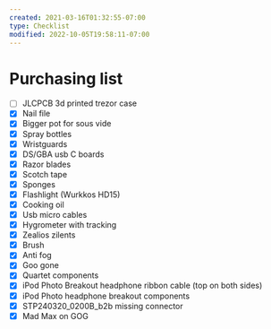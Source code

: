 ```yaml
---
created: 2021-03-16T01:32:55-07:00
type: Checklist
modified: 2022-10-05T19:58:11-07:00
---
```


# Purchasing list

- [ ] JLCPCB 3d printed trezor case
- [x] Nail file
- [x] Bigger pot for sous vide
- [x] Spray bottles
- [x] Wristguards
- [x] DS/GBA usb C boards
- [x] Razor blades
- [x] Scotch tape
- [x] Sponges
- [x] Flashlight (Wurkkos HD15)
- [x] Cooking oil
- [x] Usb micro cables
- [x] Hygrometer with tracking
- [x] Zealios zilents
- [x] Brush
- [x] Anti fog
- [x] Goo gone
- [x] Quartet components
- [x] iPod Photo Breakout headphone ribbon cable (top on both sides)
- [x] iPod Photo headphone breakout components
- [x] STP240320_0200B_b2b missing connector
- [x] Mad Max on GOG
